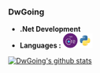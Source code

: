 ### DwGoing

-  **.Net Development**
-  **Languages :** [<img src="resources/netcore.png" alt="v logo" width="30">]()[<img src="resources/python.png" alt="v logo" width="30">]()

[![DwGoing's github stats](https://github-readme-stats.vercel.app/api?username=Dwgoing)](https://github.com/anuraghazra/github-readme-stats)

